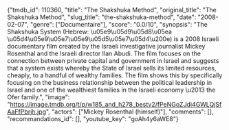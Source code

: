 {"tmdb_id": 110360, "title": "The Shakshuka Method", "original_title": "The Shakshuka Method", "slug_title": "the-shakshuka-method", "date": "2008-02-07", "genre": ["Documentaire"], "score": "0.0/10", "synopsis": "The Shakshuka System (Hebrew: \u05e9\u05d9\u05d8\u05ea \u05d4\u05e9\u05e7\u05e9\u05d5\u05e7\u05d4\u200e) is a 2008 Israeli documentary film created by the Israeli investigative journalist Mickey Rosenthal and the Israeli director Ilan Abudi. The film focuses on the connection between private capital and government in Israel and suggests that a system exists whereby the State of Israel sells its limited resources, cheaply, to a handful of wealthy families. The film shows this by specifically focusing on the business relationship between the political leadership in Israel and one of the wealthiest families in the Israeli economy \u2013 the Ofer family.", "image": "https://image.tmdb.org/t/p/w185_and_h278_bestv2/fPeNGoZJdi4GWLQjSfAaFfPbrjh.jpg", "actors": ["Mickey Rosenthal (himself)"], "comments": [], "recommandations_id": [], "youtube_key": "goAh4y6aWE8"}